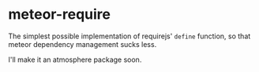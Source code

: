 meteor-require
==============

The simplest possible implementation of requirejs' `define` function, so that meteor dependency management sucks less.

I'll make it an atmosphere package soon.
